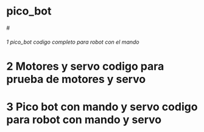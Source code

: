 # pico_bot
#<h6>  1 pico_bot codigo completo para robot con el mando
# 2 Motores y servo codigo para prueba de motores y servo
# 3 Pico bot con mando y servo codigo para robot con mando y servo 